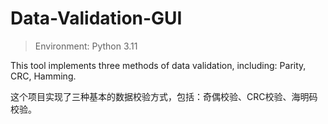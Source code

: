 # Data-Validation-GUI

> Environment: Python 3.11

This tool implements three methods of data validation, including: Parity, CRC, Hamming.

这个项目实现了三种基本的数据校验方式，包括：奇偶校验、CRC校验、海明码校验。
